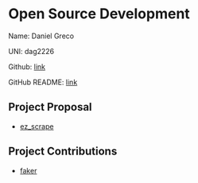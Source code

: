 # Open Source Development

Name: Daniel Greco

UNI: dag2226

Github: [link](https://github.com/dag2226)

GitHub README: [link](https://github.com/dag2226/dag2226/blob/main/README.md)


## Project Proposal
- [ez_scrape](./projects/python/ez_scrape.md)

## Project Contributions
- [faker](./projects/python/faker.md)
